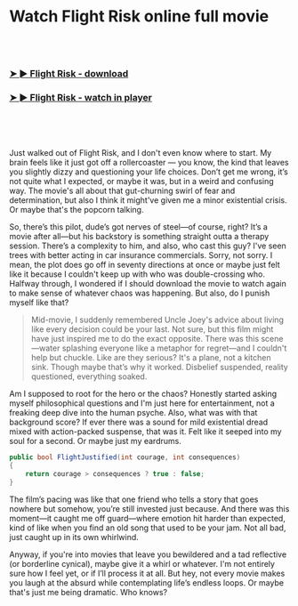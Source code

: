 <h1>Watch Flight Risk online full movie</h1>


<br><br>

<h3><a href="https://Patricks-trojredlaten1987.github.io/itjlnpnhpf/">➤ ► Flight Risk - download</a></h3> 
<h3><a href="https://Patricks-trojredlaten1987.github.io/itjlnpnhpf/">➤ ► Flight Risk - watch in player</a></h3>


<br><br><br>


Just walked out of Flight Risk, and I don't even know where to start. My brain feels like it just got off a rollercoaster — you know, the kind that leaves you slightly dizzy and questioning your life choices. Don’t get me wrong, it’s not quite what I expected, or maybe it was, but in a weird and confusing way. The movie's all about that gut-churning swirl of fear and determination, but also I think it might've given me a minor existential crisis. Or maybe that's the popcorn talking.

So, there’s this pilot, dude’s got nerves of steel—of course, right? It’s a movie after all—but his backstory is something straight outta a therapy session. There’s a complexity to him, and also, who cast this guy? I've seen trees with better acting in car insurance commercials. Sorry, not sorry. I mean, the plot does go off in seventy directions at once or maybe just felt like it because I couldn't keep up with who was double-crossing who. Halfway through, I wondered if I should download the movie to watch again to make sense of whatever chaos was happening. But also, do I punish myself like that?

> Mid-movie, I suddenly remembered Uncle Joey's advice about living like every decision could be your last. Not sure, but this film might have just inspired me to do the exact opposite. There was this scene—water splashing everyone like a metaphor for regret—and I couldn't help but chuckle. Like are they serious? It's a plane, not a kitchen sink. Though maybe that’s why it worked. Disbelief suspended, reality questioned, everything soaked.

Am I supposed to root for the hero or the chaos? Honestly started asking myself philosophical questions and I'm just here for entertainment, not a freaking deep dive into the human psyche. Also, what was with that background score? If ever there was a sound for mild existential dread mixed with action-packed suspense, that was it. Felt like it seeped into my soul for a second. Or maybe just my eardrums.

```csharp
public bool FlightJustified(int courage, int consequences)
{
    return courage > consequences ? true : false;
}
```

The film’s pacing was like that one friend who tells a story that goes nowhere but somehow, you’re still invested just because. And there was this moment—it caught me off guard—where emotion hit harder than expected, kind of like when you find an old song that used to be your jam. Not all bad, just caught up in its own whirlwind.

Anyway, if you're into movies that leave you bewildered and a tad reflective (or borderline cynical), maybe give it a whirl or whatever. I'm not entirely sure how I feel yet, or if I’ll process it at all. But hey, not every movie makes you laugh at the absurd while contemplating life’s endless loops. Or maybe that's just me being dramatic. Who knows?
